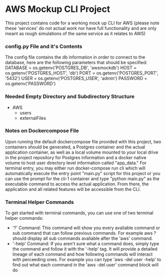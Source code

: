 # AWS Mockup CLI Project
This project contains code for a working mock up CLI for AWS (please note these 'services' do not actual work nor have full functionality and are only meant as rough simulations of the same service as it relates to AWS)

### config.py File and it's Contents
The config file contains the db information in order to connect to the database, here are the following parameters that should be specified:
DATABASE = os.getenv('POSTGRES_DB', 'awsmockdb')
HOST = os.getenv('POSTGRES_HOST', 'db')
PORT = os.getenv('POSTGRES_PORT', '5432')
USER = os.getenv('POSTGRES_USER', 'admin')
PASSWORD = os.getenv('PASSWORD')

### Needed Empty Directory and Subdirectory Structure
- AWS
  - users
  - externalFiles

### Notes on Dockercompose File
Upon running the default dockercompose file provided with this project, two containers should be generated, a Postgres container and the actual application container, as well as a local volume mounted to your local drive in the project repository for Postgres information and a docker native volume to host user directory level information called "app_data." For terminal entry, you may either run docker-compose run cli which will automatically execute the entry point "main.py" script for this project or you can use the prompt for the cli-1 container and type "python main.py" as the executable command to access the actual application. From there, the application and all related features will be accessible from the CLI. 

### Terminal Helper Commands
To get started with terminal commands, you can use one of two terminal helper commands:
- '?' Command: This command will show you every avaliable command or sub command that can follow previous commands. For example aws ? should display all sub commands avaliable after the 'aws' command.
- '-help' Command: If you aren't sure what a command does, simply type the command and follow it with the '-help' tag. It will provide a detailed lineage of each command and how following commands will interact with perceeding ones. For example you can type 'aws -del user -help' to find out what each command in the 'aws -del user' command block will do
